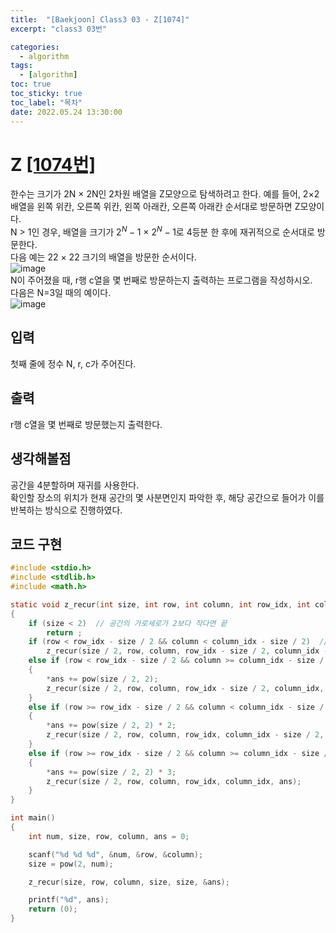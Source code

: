 ```yaml
---
title:  "[Baekjoon] Class3 03 - Z[1074]"
excerpt: "class3 03번"

categories:
  - algorithm
tags:
  - [algorithm]
toc: true
toc_sticky: true
toc_label: "목차"
date: 2022.05.24 13:30:00
---
```


# Z [[1074번]](https://www.acmicpc.net/problem/1074)
한수는 크기가 2N × 2N인 2차원 배열을 Z모양으로 탐색하려고 한다. 예를 들어, 2×2배열을 왼쪽 위칸, 오른쪽 위칸, 왼쪽 아래칸, 오른쪽 아래칸 순서대로 방문하면 Z모양이다.    
N > 1인 경우, 배열을 크기가 $2^N-1$ × $2^N-1$로 4등분 한 후에 재귀적으로 순서대로 방문한다.    
다음 예는 22 × 22 크기의 배열을 방문한 순서이다.    
![image](https://user-images.githubusercontent.com/100945798/169949406-a94900ae-b403-4688-a16c-f824104739bf.png)    
N이 주어졌을 때, r행 c열을 몇 번째로 방문하는지 출력하는 프로그램을 작성하시오.     
다음은 N=3일 때의 예이다.    
![image](https://user-images.githubusercontent.com/100945798/169949481-59455412-0baa-4cc9-b25f-9b5b6b09cbd0.png)    

    

## 입력
첫째 줄에 정수 N, r, c가 주어진다.    

## 출력
r행 c열을 몇 번째로 방문했는지 출력한다.    

## 생각해볼점
공간을 4분할하며 재귀를 사용한다.    
확인할 장소의 위치가 현재 공간의 몇 사분면인지 파악한 후, 해당 공간으로 들어가 이를 반복하는 방식으로 진행하였다.    


## 코드 구현
```c
#include <stdio.h>
#include <stdlib.h>
#include <math.h>

static void z_recur(int size, int row, int column, int row_idx, int column_idx, int *ans)
{
	if (size < 2)  // 공간의 가로세로가 2보다 작다면 끝
		return ;
	if (row < row_idx - size / 2 && column < column_idx - size / 2)  // 2사분면
		z_recur(size / 2, row, column, row_idx - size / 2, column_idx - size / 2, ans);
	else if (row < row_idx - size / 2 && column >= column_idx - size / 2)  // 1사분면
	{
		*ans += pow(size / 2, 2);
		z_recur(size / 2, row, column, row_idx - size / 2, column_idx, ans);
	}
	else if (row >= row_idx - size / 2 && column < column_idx - size / 2)  // 3사분면
	{
		*ans += pow(size / 2, 2) * 2;
		z_recur(size / 2, row, column, row_idx, column_idx - size / 2, ans);
	}
	else if (row >= row_idx - size / 2 && column >= column_idx - size / 2)  // 4사분면
	{
		*ans += pow(size / 2, 2) * 3;
		z_recur(size / 2, row, column, row_idx, column_idx, ans);
	}
}

int main()
{
	int	num, size, row, column, ans = 0;

	scanf("%d %d %d", &num, &row, &column);
	size = pow(2, num);

	z_recur(size, row, column, size, size, &ans);

	printf("%d", ans);
	return (0);
}
```
